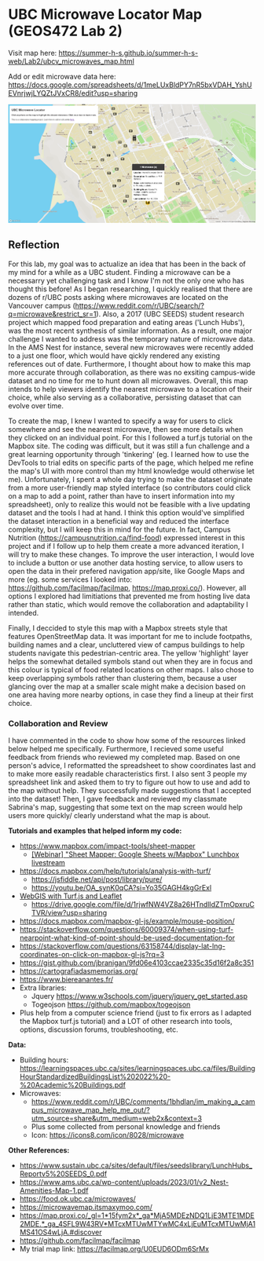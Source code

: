 # UBC Microwave Locator Map (GEOS472 Lab 2)

Visit map here: https://summer-h-s.github.io/summer-h-s-web/Lab2/ubcv_microwaves_map.html

Add or edit microwave data here: https://docs.google.com/spreadsheets/d/1meLUxBldPY7nR5bxVDAH_YshUEVnrjwjLYQZtJVxCR8/edit?usp=sharing

![lab_2_map_screenshot](https://github.com/summer-h-s/summer-h-s-web/blob/main/Lab2/lab_2_map_screenshot.png)

## Reflection
For this lab, my goal was to actualize an idea that has been in the back of my mind for a while as a UBC student. Finding a microwave can be a necessarry yet challenging task and I know I'm not the only one who has thought this before! As I began researching, I quickly realised that there are dozens of r/UBC posts asking where microwaves are located on the Vancouver campus (https://www.reddit.com/r/UBC/search/?q=microwave&restrict_sr=1). Also, a 2017 (UBC SEEDS) student research project which mapped food preparation and eating areas ('Lunch Hubs'), was the most recent synthesis of similar information. As a result, one major challenge I wanted to address was the temporary nature of microwave data. In the AMS Nest for instance, several new microwaves were recently added to a just one floor, which would have qickly rendered any existing references out of date. Furthermore, I thought about how to make this map more accurate through collaboration, as there was no exsiting campus-wide dataset and no time for me to hunt down all microwaves. Overall, this map intends to help viewers identify the nearest microwave to a location of their choice, while also serving as a collaborative, persisting dataset that can evolve over time. 

To create the map, I knew I wanted to specify a way for users to click somewhere and see the nearest microwave, then see more details when they clicked on an individual point. For this I followed a turf.js tutorial on the Mapbox site. The coding was difficult, but it was still a fun challenge and a great learning opportunity through 'tinkering' (eg. I learned how to use the DevTools to trial edits on specific parts of the page, which helped me refine the map's UI with more control than my html knowledge would otherwise let me). Unfortunately, I spent a whole day trying to make the dataset originate from a more user-friendly map styled interface (so contributors could click on a map to add a point, rather than have to insert information into my spreadsheet), only to realize this would not be feasible with a live updating dataset and the tools I had at hand. I think this option would've simplified the dataset interaction in a beneficial way and reduced the interface complexity, but I will keep this in mind for the future. In fact, Campus Nutrition (https://campusnutrition.ca/find-food) expressed interest in this project and if I follow up to help them create a more advanced iteration, I will try to make these changes. To improve the user interaction, I would love to include a button or use another data hosting service, to allow users to open the data in their prefered navigation app/site, like Google Maps and more (eg. some services I looked into: https://github.com/facilmap/facilmap, https://map.proxi.co/). However, all options I explored had limitiations that prevented me from hosting live data rather than static, which would remove the collaboration and adaptability I intended.  

Finally, I deccided to style this map with a Mapbox streets style that features OpenStreetMap data. It was important for me to include footpaths, building names and a clear, uncluttered view of campus buildings to help students navigate this pedestrian-centric area. The yellow 'highlight' layer helps the somewhat detailed symbols stand out when they are in focus and this colour is typical of food related locations on other maps. I also chose to keep overlapping symbols rather than clustering them, because a user glancing over the map at a smaller scale might make a decision based on one area having more nearby options, in case they find a lineup at their first choice. 

### Collaboration and Review
I have commented in the code to show how some of the resources linked below helped me specifically. Furthermore, I recieved some useful feedback from friends who reviewed my completed map. Based on one person's advice, I reformatted the spreadsheet to show coordinates last and to make more easily readable characteristics first. I also sent 3 people my spreadsheet link and asked them to try to figure out how to use and add to the map without help. They successfully made suggestions that I accepted into the dataset! Then, I gave feedback and reviewed my classmate Sabrina's map, suggesting that some text on the map screen would help users more quickly/ clearly understand what the map is about. 

<b>Tutorials and examples that helped inform my code:</b>
- https://www.mapbox.com/impact-tools/sheet-mapper
	- [[Webinar] "Sheet Mapper: Google Sheets w/Mapbox" Lunchbox livestream](https://youtu.be/OA_synK0qCA?si=5Il32rKdYxuDHRXl)
- https://docs.mapbox.com/help/tutorials/analysis-with-turf/
	- https://jsfiddle.net/api/post/library/pure/
	- https://youtu.be/OA_synK0qCA?si=Yo35GAGH4kgGrExl
- [WebGIS with Turf.js and Leaflet](https://youtu.be/rtlywANbYkc?si=p13etycWuxsOKNJH)
	- https://drive.google.com/file/d/1rjwfNW4VZ8a26HTndlldZTmOpxruCTVR/view?usp=sharing
- https://docs.mapbox.com/mapbox-gl-js/example/mouse-position/
- https://stackoverflow.com/questions/60009374/when-using-turf-nearpoint-what-kind-of-point-should-be-used-documentation-for
- https://stackoverflow.com/questions/63158744/display-lat-lng-coordinates-on-click-on-mapbox-gl-js?rq=3
- https://gist.github.com/jbranigan/9fd06e4103ccae2335c35d16f2a8c351
- https://cartografiadasmemorias.org/
- https://www.biereanantes.fr/
- Extra libraries:
	- Jquery https://www.w3schools.com/jquery/jquery_get_started.asp 
	- Togeojson https://github.com/mapbox/togeojson
- Plus help from a computer science friend (just to fix errors as I adapted the Mapbox turf.js tutorial) and a LOT of other research into tools, options, discussion forums, troubleshooting, etc.

<b>Data:</b>
- Building hours: https://learningspaces.ubc.ca/sites/learningspaces.ubc.ca/files/BuildingHourStandardizedBuildingsList%202022%20-%20Academic%20Buildings.pdf 
- Microwaves:
	- https://www.reddit.com/r/UBC/comments/1bhdlan/im_making_a_campus_microwave_map_help_me_out/?utm_source=share&utm_medium=web2x&context=3
	- Plus some collected from personal knowledge and friends
	- Icon: https://icons8.com/icon/8028/microwave

<b>Other References:</b>
- https://www.sustain.ubc.ca/sites/default/files/seedslibrary/LunchHubs_Reportv5%20SEEDS_0.pdf
- https://www.ams.ubc.ca/wp-content/uploads/2023/01/v2_Nest-Amenities-Map-1.pdf
- https://food.ok.ubc.ca/microwaves/
- https://microwavemap.itsmaxymoo.com/
- https://map.proxi.co/_gl=1*15fym2x*_ga*MjA5MDEzNDQ1LjE3MTE1MDE2MDE.*_ga_4SFL9W43RV*MTcxMTUwMTYwMC4xLjEuMTcxMTUwMjA1MS41OS4wLjA.#discover
- https://github.com/facilmap/facilmap
- My trial map link: https://facilmap.org/U0EUD6ODm6SrMx
